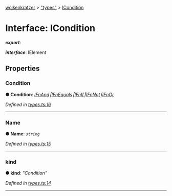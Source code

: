[wolkenkratzer](../README.md) > ["types"](../modules/_types_.md) > [ICondition](../interfaces/_types_.icondition.md)



# Interface: ICondition

*__export__*: 

*__interface__*: IElement



## Properties
<a id="condition"></a>

###  Condition

**●  Condition**:  *[IFnAnd](_types_.ifnand.md)⎮[IFnEquals](_types_.ifnequals.md)⎮[IFnIf](_types_.ifnif.md)⎮[IFnNot](_types_.ifnnot.md)⎮[IFnOr](_types_.ifnor.md)* 

*Defined in [types.ts:16](https://github.com/arminhammer/wolkenkratzer/blob/8ba2fdf/src/types.ts#L16)*





___

<a id="name"></a>

###  Name

**●  Name**:  *`string`* 

*Defined in [types.ts:15](https://github.com/arminhammer/wolkenkratzer/blob/8ba2fdf/src/types.ts#L15)*





___

<a id="kind"></a>

###  kind

**●  kind**:  *"Condition"* 

*Defined in [types.ts:14](https://github.com/arminhammer/wolkenkratzer/blob/8ba2fdf/src/types.ts#L14)*





___


